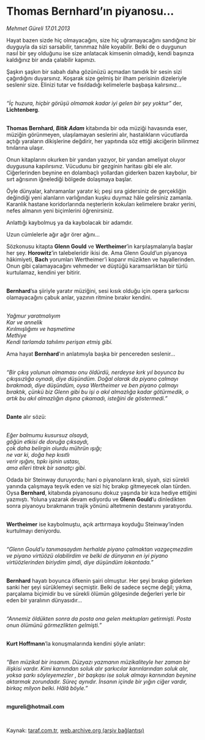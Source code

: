 # Thomas Bernhard’ın piyanosu...

*Mehmet Güreli 17.01.2013*

<div class="yazi"><p>Hayat bazen sizde hiç olmayacağını, size hiç uğramayacağını sandığınız bir duyguyla da sizi sarsabilir, tanınmaz hâle koyabilir. Belki de o duygunun nasıl bir şey olduğunu ise size anlatacak kimsenin olmadığı, kendi başınıza kaldığınız bir anda çalabilir kapınızı.</p>
<p>Şaşkın şaşkın bir sabah daha gözünüzü açmadan tanıdık bir sesin sizi çağırdığını duyarsınız. Koşarak size gelmiş bir ilham perisinin dizeleriyle seslenir size. Elinizi tutar ve fısıldadığı kelimelerle başbaşa kalırsınız...</p>
<p><i><br/>“İç huzura, hiçbir görüşü olmamak kadar iyi gelen bir şey yoktur”</i> der, <b>Lichtenberg</b>.</p>
<p><b><br/>Thomas Bernhard</b>, <b><i>Bitik Adam</i></b> kitabında bir oda müziği havasında eser, müziğin görünmeyen, ulaşılamayan seslerini alır, hastalıkların vücutlarda açtığı yaraların dikişlerine değdirir, her yapıtında söz ettiği akciğerin bilinmez tınılarına ulaşır.</p>
<p>Onun kitaplarını okurken bir yandan yazıyor, bir yandan ameliyat oluyor duygusuna kapılırsınız. Vücudunu bir gezginin haritası gibi ele alır. Ciğerlerinden beynine en dolambaçlı yollardan giderken bazen kaybolur, bir sırt ağrısının iğnelediği bölgede dolaşmaya başlar.</p>
<p>Öyle dünyalar, kahramanlar yaratır ki; peşi sıra gidersiniz de gerçekliğin değindiği yeni alanların varlığından kuşku duymaz hâle gelirsiniz zamanla. Karanlık hastane koridorlarında neşterlerin kokuları kelimelere bırakır yerini, nefes almanın yeni biçimlerini öğrenirsiniz.</p>
<p>Anlattığı kaybolmuş ya da kaybolacak bir adamdır.</p>
<p>Uzun cümlelerle ağır ağır örer ağını...</p>
<p>Sözkonusu kitapta <b>Glenn Gould</b> ve <b>Wertheimer</b>’in karşılaşmalarıyla başlar her şey. <b>Horowitz</b>’in talebeleridir ikisi de. Ama Glenn Gould’un piyanoya hâkimiyeti, <b>Bach</b> yorumları Wertheimer’i koparır müzikten ve hayallerinden. Onun gibi çalamayacağını vehmeder ve düştüğü karamsarlıktan bir türlü kurtulamaz, kendini yer bitirir.</p>
<p><b><br/>Bernhard</b>’sa şiiriyle yaratır müziğini, sesi kısık olduğu için opera şarkıcısı olamayacağını çabuk anlar, yazının ritmine bırakır kendini.</p>
<p><i><br/>Yağmur yaratmalıyım<br/>Kar ve annelik<br/>Kırılmışlığımı ve haşmetime<br/>Methiye<br/>Kendi tarlamda tahılımı perişan etmiş gibi.</i></p>
<p>Ama hayat <b>Bernhard</b>’ın anlatımıyla başka bir pencereden seslenir...</p>
<p><i><br/>“Bir çıkış yolunun olmaması onu öldürdü, nerdeyse kırk yıl boyunca bu çıkışsızlığa oynadı, diye düşündüm. Doğal olarak da piyano çalmayı bırakmadı, diye düşündüm, oysa Wertheimer ve ben piyano çalmayı bıraktık, çünkü biz Glenn gibi bu işi o akıl almazlığa kadar götürmedik, o artık bu akıl almazlığın dışına çıkamadı, isteğini de göstermedi.”</i></p>
<p><b><br/>Dante</b> alır sözü:</p>
<p><i><br/>Eğer balmumu kusursuz olsaydı,<br/>göğün etkisi de doruğa çıksaydı,<br/>çok daha belirgin olurdu mührün ışığı;<br/>ne var ki, doğa hep kısıtlı<br/>verir ışığını, tıpkı işinin ustası,<br/>ama elleri titrek bir sanatçı gibi.</i></p>
<p>Odada bir Steinway duruyordu; hani o piyanoların kralı, siyah, sizi sürekli yanında çalışmaya teşvik eden ve sizi hiç bırakıp gitmeyecek olan türden. Oysa <b>Bernhard</b>, kitabında piyanosunu dokuz yaşında bir kıza hediye ettiğini yazmıştı. Yoluna yazarak devam ediyordu ve <b>Glenn Gould</b>’u dinledikten sonra piyanoyu bırakmanın trajik yönünü altetmenin destanını yaratıyordu. </p>
<p><b><br/>Wertheimer</b> ise kaybolmuştu, açık arttırmaya koyduğu Steinway’inden kurtulmayı deniyordu.</p>
<p><i><br/>“Glenn Gould’u tanımasaydım herhalde piyano çalmaktan vazgeçmezdim ve piyano virtüözü olabilirdim ve belki de dünyanın en iyi piyano virtüözlerinden biriydim şimdi, diye düşündüm lokantada.”</i></p>
<p><b><br/>Bernhard</b> hayatı boyunca öfkenin şairi olmuştur. Her şeyi bırakıp giderken sanki her şeyi sürüklemeyi seçmiştir. Belki de sadece seçme değil; yıkma, parçalama biçimidir bu ve sürekli ölümün gölgesinde değerleri yerle bir eden bir yaralının dünyasıdır...</p>
<p><i><br/>“Annemiz öldükten sonra da posta ona gelen mektupları getirmişti. Posta onun ölümünü görmezlikten gelmişti.”</i></p>
<p><b><br/>Kurt Hoffmann</b>’la konuşmalarında kendini şöyle anlatır:</p>
<p><i><br/>“Ben müzikal bir insanım. Düzyazı yazmanın müzikaliteyle her zaman bir ilişkisi vardır. Kimi karnından soluk alır  şarkıcılar karınlarından soluk alır, yoksa şarkı söyleyemezler , bir başkası ise soluk almayı karnından beynine aktarmak zorundadır. Süreç aynıdır. İnsanın içinde bir yığın ciğer vardır, birkaç milyon belki. Hâlâ böyle.”</i></p><b>
<p><br/>mgureli@hotmail.com</p>
<p></p></b> 
</div>

Kaynak: [taraf.com.tr](http://www.taraf.com.tr/mehmet-gureli/makale-thomas-bernhard-in-piyanosu.htm), [web.archive.org (arşiv bağlantısı)](http://web.archive.org/web/20131107144741/http://www.taraf.com.tr/mehmet-gureli/makale-thomas-bernhard-in-piyanosu.htm)
